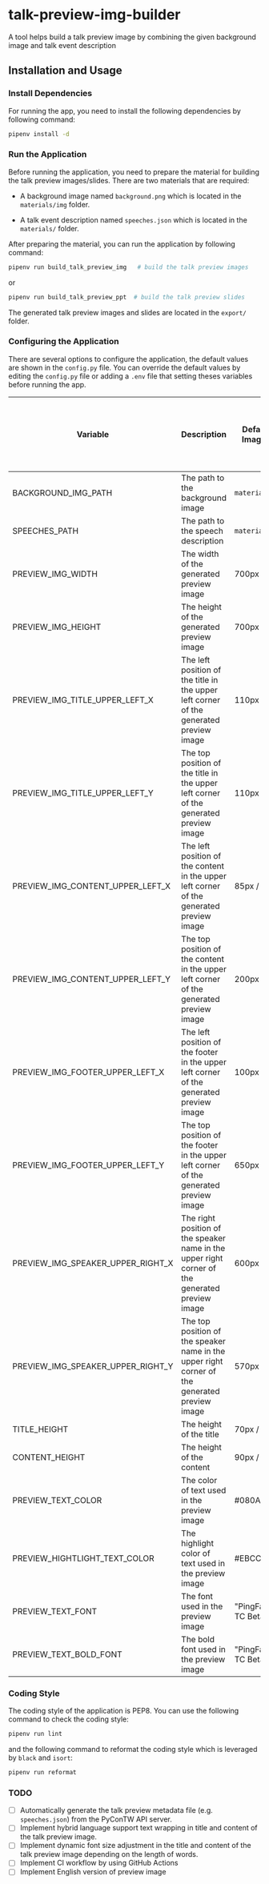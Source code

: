 # talk-preview-img-builder

A tool helps build a talk preview image by combining the given background image and talk event description

## Installation and Usage

### Install Dependencies

For running the app, you need to install the following dependencies by following command:

```bash
pipenv install -d
```

### Run the Application

Before running the application, you need to prepare the material for building the talk preview images/slides.
There are two materials that are required:

- A background image named `background.png`  which is located in the `materials/img` folder.

- A talk event description named `speeches.json` which is located in the `materials/` folder.

After preparing the material, you can run the application by following command:

```bash
pipenv run build_talk_preview_img   # build the talk preview images
```

or

```bash
pipenv run build_talk_preview_ppt  # build the talk preview slides
```

The generated talk preview images and slides are located in the `export/` folder.

### Configuring the Application

There are several options to configure the application, the default values are shown in the `config.py` file.
You can override the default values by editing the `config.py` file or adding a `.env` file that setting theses variables before running the app.

| Variable | Description | Default Value (Setting for Image/ Setting for Slides) | Type (Setting for Image/ Setting for Slides) |
| -------- | -------- | ------------- | -------- |
| BACKGROUND_IMG_PATH | The path to the background image | `materials/img/background.png` | String |
| SPEECHES_PATH  | The path to the speech description | `materials/speeches.json` | String |
| PREVIEW_IMG_WIDTH     | The width of the generated preview image  |  700px / 14cm  | Integer / Float |
| PREVIEW_IMG_HEIGHT    | The height of the generated preview image  |  700px / 14cm  | Integer / Float |
| PREVIEW_IMG_TITLE_UPPER_LEFT_X | The left position of the title in the upper left corner of the generated preview image  |  110px / 0.95cm  | Integer / Float |
| PREVIEW_IMG_TITLE_UPPER_LEFT_Y | The top position of the title in the upper left corner of the generated preview image  |  110px / 1.04cm  | Integer / Float |
| PREVIEW_IMG_CONTENT_UPPER_LEFT_X | The left position of the content in the upper left corner of the generated preview image  |  85px / 1.38cm  | Integer / Float |
| PREVIEW_IMG_CONTENT_UPPER_LEFT_Y | The top position of the content in the upper left corner of the generated preview image  |  200px / 3.8cm  | Integer / Float |
| PREVIEW_IMG_FOOTER_UPPER_LEFT_X | The left position of the footer in the upper left corner of the generated preview image  |  100px / 1.6cm  | Integer / Float |
| PREVIEW_IMG_FOOTER_UPPER_LEFT_Y | The top position of the footer in the upper left corner of the generated preview image  |  650px / 12.2cm  | Integer / Float |
| PREVIEW_IMG_SPEAKER_UPPER_RIGHT_X | The right position of the speaker name in the upper right corner of the generated preview image  |  600px / 13.5cm  | Integer / Float |
| PREVIEW_IMG_SPEAKER_UPPER_RIGHT_Y | The top position of the speaker name in the upper right corner of the generated preview image  |  570px / 10cm  | Integer / Float |
| TITLE_HEIGHT | The height of the title  |  70px / 1.84cm  | Integer / Float |
| CONTENT_HEIGHT | The height of the content | 90px / 7.5cm | Integer / Float |
| PREVIEW_TEXT_COLOR | The color of text used in the preview image | #080A42  | String |
| PREVIEW_HIGHTLIGHT_TEXT_COLOR | The highlight color of text used in the preview image | #EBCC73  | String |
| PREVIEW_TEXT_FONT | The font used in the preview image | "PingFang.ttc"/"Taipei Sans TC Beta" | String |
| PREVIEW_TEXT_BOLD_FONT | The bold font used in the preview image | "PingFang.ttc"/"Taipei Sans TC Beta" | String |

### Coding Style

The coding style of the application is PEP8. You can use the following command to check the coding style:

```bash
pipenv run lint
```

and the following command to reformat the coding style which is leveraged by `black` and `isort`:

```bash
pipenv run reformat
```

### TODO


- [ ] Automatically generate the talk preview metadata file (e.g. `speeches.json`) from the PyConTW API server.
- [ ] Implement hybrid language support text wrapping in title and content of the talk preview image.
- [ ] Implement dynamic font size adjustment in the title and content of the talk preview image depending on the length of words.
- [ ] Implement CI workflow by using GitHub Actions
- [ ] Implement English version of preview image
